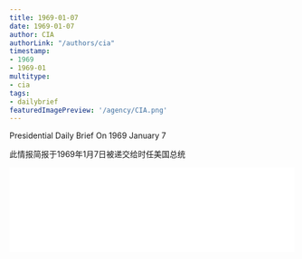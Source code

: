 ```yaml
---
title: 1969-01-07
date: 1969-01-07
author: CIA 
authorLink: "/authors/cia"
timestamp: 
- 1969
- 1969-01
multitype: 
- cia
tags: 
- dailybrief
featuredImagePreview: '/agency/CIA.png'
---
```



Presidential Daily Brief On 1969 January 7

此情报简报于1969年1月7日被递交给时任美国总统

<!--more-->





<div id="over" style="width:100%; overflow:hidden"> <iframe id="sFrame" name="sFrame" frameborder="no" border="0"  allowfullscreen marginwidth="0" scrolling="no" src = " /CIA/1969-01-07.html "  style = " position:absulute; width: 806px; top: 300;" > </iframe> </div>